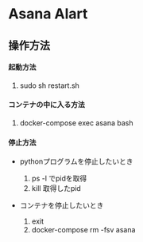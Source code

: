 # Asana Alart

## 操作方法


#### 起動方法
  1. sudo sh restart.sh
#### コンテナの中に入る方法
1. docker-compose exec asana bash 

#### 停止方法
- pythonプログラムを停止したいとき
  1. ps -l でpidを取得
  2. kill 取得したpid
   
- コンテナを停止したいとき
  1. exit
  2. docker-compose rm -fsv asana